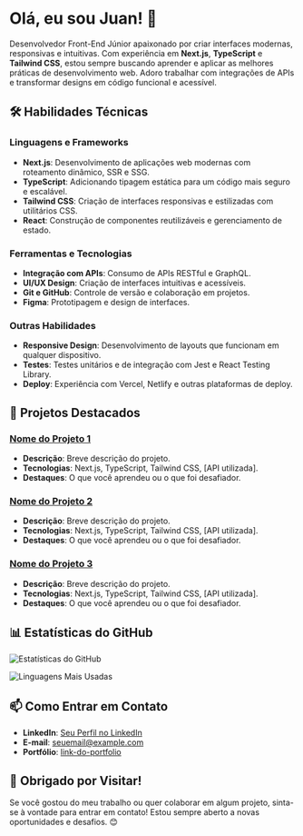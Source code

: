 # Olá, eu sou Juan! 👋

Desenvolvedor Front-End Júnior apaixonado por criar interfaces modernas, responsivas e intuitivas. Com experiência em **Next.js**, **TypeScript** e **Tailwind CSS**, estou sempre buscando aprender e aplicar as melhores práticas de desenvolvimento web. Adoro trabalhar com integrações de APIs e transformar designs em código funcional e acessível.

## 🛠️ Habilidades Técnicas

### Linguagens e Frameworks
- **Next.js**: Desenvolvimento de aplicações web modernas com roteamento dinâmico, SSR e SSG.
- **TypeScript**: Adicionando tipagem estática para um código mais seguro e escalável.
- **Tailwind CSS**: Criação de interfaces responsivas e estilizadas com utilitários CSS.
- **React**: Construção de componentes reutilizáveis e gerenciamento de estado.

### Ferramentas e Tecnologias
- **Integração com APIs**: Consumo de APIs RESTful e GraphQL.
- **UI/UX Design**: Criação de interfaces intuitivas e acessíveis.
- **Git e GitHub**: Controle de versão e colaboração em projetos.
- **Figma**: Prototipagem e design de interfaces.

### Outras Habilidades
- **Responsive Design**: Desenvolvimento de layouts que funcionam em qualquer dispositivo.
- **Testes**: Testes unitários e de integração com Jest e React Testing Library.
- **Deploy**: Experiência com Vercel, Netlify e outras plataformas de deploy.

## 🚀 Projetos Destacados

### [Nome do Projeto 1](link-do-projeto)
- **Descrição**: Breve descrição do projeto.
- **Tecnologias**: Next.js, TypeScript, Tailwind CSS, [API utilizada].
- **Destaques**: O que você aprendeu ou o que foi desafiador.

### [Nome do Projeto 2](link-do-projeto)
- **Descrição**: Breve descrição do projeto.
- **Tecnologias**: Next.js, TypeScript, Tailwind CSS, [API utilizada].
- **Destaques**: O que você aprendeu ou o que foi desafiador.

### [Nome do Projeto 3](link-do-projeto)
- **Descrição**: Breve descrição do projeto.
- **Tecnologias**: Next.js, TypeScript, Tailwind CSS, [API utilizada].
- **Destaques**: O que você aprendeu ou o que foi desafiador.

## 📊 Estatísticas do GitHub

![Estatísticas do GitHub](https://github-readme-stats.vercel.app/api?username=SEU_USERNAME&show_icons=true&theme=radical)

![Linguagens Mais Usadas](https://github-readme-stats.vercel.app/api/top-langs/?username=SEU_USERNAME&layout=compact&theme=radical)

## 📫 Como Entrar em Contato

- **LinkedIn**: [Seu Perfil no LinkedIn](link-do-linkedin)
- **E-mail**: seuemail@example.com
- **Portfólio**: [link-do-portfolio](link-do-portfolio)

## 🌟 Obrigado por Visitar!

Se você gostou do meu trabalho ou quer colaborar em algum projeto, sinta-se à vontade para entrar em contato! Estou sempre aberto a novas oportunidades e desafios. 😊
